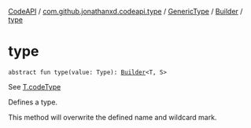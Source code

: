 [CodeAPI](../../../index.md) / [com.github.jonathanxd.codeapi.type](../../index.md) / [GenericType](../index.md) / [Builder](index.md) / [type](.)

# type

`abstract fun type(value: Type): `[`Builder`](index.md)`<T, S>`

See [T.codeType](../code-type.md)

Defines a type.

This method will overwrite the defined name and wildcard mark.

